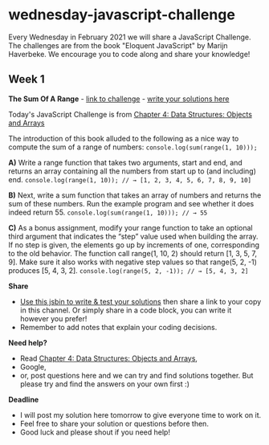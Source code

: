 # wednesday-javascript-challenge

Every Wednesday in February 2021 we will share a JavaScript Challenge. The challenges are from the book "Eloquent JavaScript" by Marijn Haverbeke. We encourage you to code along and share your knowledge!

## Week 1

**The Sum Of A Range** - [link to challenge](https://eloquentjavascript.net/04_data.html#h_TcUD2vzyMe) - [write your solutions here](https://jsbin.com/zufefobuju/edit?js,output)

Today's JavaScript Challenge is from [Chapter 4: Data Structures: Objects and Arrays](https://eloquentjavascript.net/04_data.html)

The introduction of this book alluded to the following as a nice way to compute the sum of a range of numbers:
`console.log(sum(range(1, 10)));`

**A)** Write a range function that takes two arguments, start and end, and returns an array containing all the numbers from start up to (and including) end.
`console.log(range(1, 10)); // → [1, 2, 3, 4, 5, 6, 7, 8, 9, 10]`

**B)** Next, write a sum function that takes an array of numbers and returns the sum of these numbers. Run the example program and see whether it does indeed return 55.
`console.log(sum(range(1, 10))); // → 55`

**C)** As a bonus assignment, modify your range function to take an optional third argument that indicates the “step” value used when building the array. If no step is given, the elements go up by increments of one, corresponding to the old behavior. The function call range(1, 10, 2) should return [1, 3, 5, 7, 9]. Make sure it also works with negative step values so that range(5, 2, -1) produces [5, 4, 3, 2].
`console.log(range(5, 2, -1)); // → [5, 4, 3, 2]`

**Share**

- [Use this jsbin to write & test your solutions](https://jsbin.com/zufefobuju/edit?js,output) then share a link to your copy in this channel. Or simply share in a code block, you can write it however you prefer!
- Remember to add notes that explain your coding decisions.

**Need help?**

- Read [Chapter 4: Data Structures: Objects and Arrays](https://eloquentjavascript.net/04_data.html),
- Google,
- or, post questions here and we can try and find solutions together. But please try and find the answers on your own first :)

**Deadline**

- I will post my solution here tomorrow to give everyone time to work on it.
- Feel free to share your solution or questions before then.
- Good luck and please shout if you need help!
